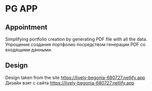 # PG APP

## Appointment
Simplifying portfolio creation by generating PDF file with all the data.  
Упрощение создания портфолио посредством генерации PDF со входящими данными.

## Design
Design taken from the site https://lively-begonia-680727.netlify.app  
Дизайн взят с сайта https://lively-begonia-680727.netlify.app